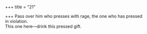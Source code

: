 +++
title = "21"

+++
Pass over him who presses with rage, the one who has pressed  
in violation.  
This one here—drink this pressed gift.  